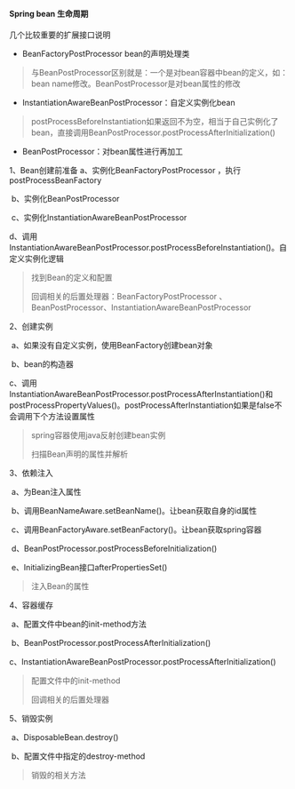 #### Spring bean 生命周期

几个比较重要的扩展接口说明

- BeanFactoryPostProcessor bean的声明处理类

> 与BeanPostProcessor区别就是：一个是对bean容器中bean的定义，如：bean name修改。BeanPostProcessor是对bean属性的修改

- InstantiationAwareBeanPostProcessor：自定义实例化bean

> postProcessBeforeInstantiation如果返回不为空，相当于自己实例化了bean，直接调用BeanPostProcessor.postProcessAfterInitialization()

- BeanPostProcessor：对bean属性进行再加工

1、Bean创建前准备
	a、实例化BeanFactoryPostProcessor ，执行postProcessBeanFactory

​	b、实例化BeanPostProcessor

​	c、实例化InstantiationAwareBeanPostProcessor

​	d、调用InstantiationAwareBeanPostProcessor.postProcessBeforeInstantiation()。自定义实例化逻辑

> 找到Bean的定义和配置
>
> 回调相关的后置处理器：BeanFactoryPostProcessor 、BeanPostProcessor、InstantiationAwareBeanPostProcessor

2、创建实例

​	a、如果没有自定义实例，使用BeanFactory创建bean对象

​	b、bean的构造器

​	c、调用InstantiationAwareBeanPostProcessor.postProcessAfterInstantiation()和postProcessPropertyValues()。postProcessAfterInstantiation如果是false不会调用下个方法设置属性

> spring容器使用java反射创建bean实例
>
> 扫描Bean声明的属性并解析

3、依赖注入

​	a、为Bean注入属性

​	b、调用BeanNameAware.setBeanName()。让bean获取自身的id属性

​	c、调用BeanFactoryAware.setBeanFactory()。让bean获取spring容器

​	d、BeanPostProcessor.postProcessBeforeInitialization()

​	e、InitializingBean接口afterPropertiesSet()

> 注入Bean的属性

4、容器缓存

​	a、配置文件中bean的init-method方法

​	b、BeanPostProcessor.postProcessAfterInitialization()

​	c、InstantiationAwareBeanPostProcessor.postProcessAfterInitialization()

> 配置文件中的init-method
>
> 回调相关的后置处理器

5、销毁实例

​	a、DisposableBean.destroy()

​	b、配置文件中指定的destroy-method

> 销毁的相关方法